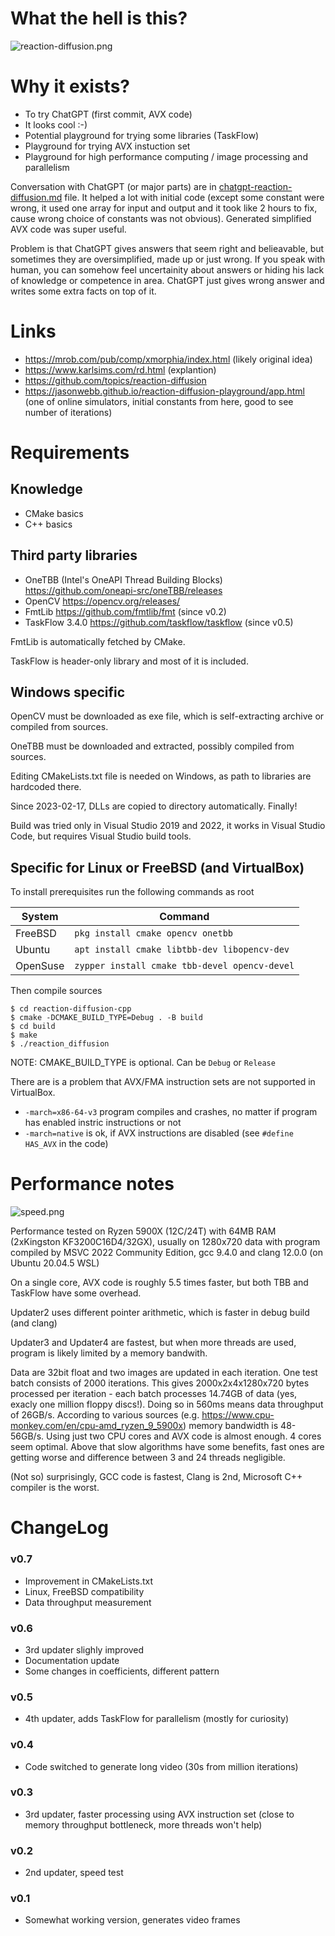 # What the hell is this?

![reaction-diffusion.png](reaction-diffusion.png)

# Why it exists?

* To try ChatGPT (first commit, AVX code)
* It looks cool :-)
* Potential playground for trying some libraries (TaskFlow)
* Playground for trying AVX instuction set
* Playground for high performance computing / image processing and parallelism

Conversation with ChatGPT (or major parts) are in [chatgpt-reaction-diffusion.md](chatgpt-reaction-diffusion.md) file. It helped a lot with initial code (except some constant were wrong, it used one array for input and output and it took like 2 hours to fix, cause wrong choice of constants was not obvious). Generated simplified AVX code was super useful.

Problem is that ChatGPT gives answers that seem right and belieavable, but sometimes they are oversimplified, made up or just wrong. If you speak with human, you can somehow feel uncertainity about answers or hiding his lack of knowledge or competence in area. ChatGPT just gives wrong answer and writes some extra facts on top of it.

# Links

* https://mrob.com/pub/comp/xmorphia/index.html (likely original idea)
* https://www.karlsims.com/rd.html (explantion)
* https://github.com/topics/reaction-diffusion
* https://jasonwebb.github.io/reaction-diffusion-playground/app.html (one of online simulators, initial constants from here, good to see number of iterations)

# Requirements

## Knowledge

* CMake basics
* C++ basics

## Third party libraries

* OneTBB (Intel's OneAPI Thread Building Blocks) https://github.com/oneapi-src/oneTBB/releases
* OpenCV https://opencv.org/releases/
* FmtLib https://github.com/fmtlib/fmt (since v0.2)
* TaskFlow 3.4.0 https://github.com/taskflow/taskflow (since v0.5)

FmtLib is automatically fetched by CMake. 

TaskFlow is header-only library and most of it is included.

## Windows specific

OpenCV must be downloaded as exe file, which is self-extracting archive or compiled from sources.

OneTBB must be downloaded and extracted, possibly compiled from sources.

Editing CMakeLists.txt file is needed on Windows, as path to libraries are hardcoded there.

Since 2023-02-17, DLLs are copied to directory automatically. Finally!

Build was tried only in Visual Studio 2019 and 2022, it works in Visual Studio Code, but requires Visual Studio build tools.

## Specific for Linux or FreeBSD (and VirtualBox)


To install prerequisites run the following commands as root

| System | Command |
|---|---|
| FreeBSD | `pkg install cmake opencv onetbb` |
| Ubuntu  | `apt install cmake libtbb-dev libopencv-dev` |
| OpenSuse | `zypper install cmake tbb-devel opencv-devel` |

Then compile sources
```
$ cd reaction-diffusion-cpp
$ cmake -DCMAKE_BUILD_TYPE=Debug . -B build
$ cd build
$ make
$ ./reaction_diffusion
```

NOTE: CMAKE_BUILD_TYPE is optional. Can be `Debug` or `Release`

There are is a problem that AVX/FMA instruction sets are not supported in VirtualBox.
* `-march=x86-64-v3` program compiles and crashes, no matter if program has enabled instric instructions or not
* `-march=native` is ok, if AVX instructions are disabled (see `#define HAS_AVX` in the code)

# Performance notes

![speed.png](speed.png)

Performance tested on Ryzen 5900X (12C/24T) with 64MB RAM (2xKingston KF3200C16D4/32GX), usually on 1280x720 data with program compiled by MSVC 2022 Community Edition, gcc 9.4.0 and clang 12.0.0 (on Ubuntu 20.04.5 WSL)

On a single core, AVX code is roughly 5.5 times faster, but both TBB and TaskFlow have some overhead.

Updater2 uses different pointer arithmetic, which is faster in debug build (and clang)

Updater3 and Updater4 are fastest, but when more threads are used, program is likely limited by a memory bandwith.

Data are 32bit float and two images are updated in each iteration. One test batch consists of 2000 iterations. This gives 2000x2x4x1280x720 bytes processed per iteration - each batch processes 14.74GB of data (yes, exacly one million floppy discs!). Doing so in 560ms means data throughput of 26GB/s.
According to various sources (e.g. https://www.cpu-monkey.com/en/cpu-amd_ryzen_9_5900x) memory bandwidth is 48-56GB/s. Using just two CPU cores and AVX code is almost enough. 4 cores seem optimal. Above that slow algorithms have some benefits, fast ones are getting worse and difference between 3 and 24 threads negligible.

(Not so) surprisingly, GCC code is fastest, Clang is 2nd, Microsoft C++ compiler is the worst.

# ChangeLog

### v0.7

* Improvement in CMakeLists.txt
* Linux, FreeBSD compatibility
* Data throughput measurement

### v0.6

* 3rd updater slighly improved
* Documentation update
* Some changes in coefficients, different pattern

### v0.5 

* 4th updater, adds TaskFlow for parallelism (mostly for curiosity)

### v0.4

* Code switched to generate long video (30s from million iterations)

### v0.3

* 3rd updater, faster processing using AVX instruction set (close to memory throughput bottleneck, more threads won't help)

### v0.2

* 2nd updater, speed test

### v0.1

* Somewhat working version, generates video frames
